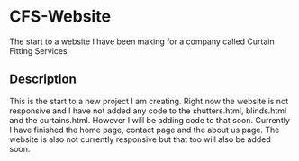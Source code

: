 # CFS-Website
The start to a website I have been making for a company called Curtain Fitting Services

## Description
This is the start to a new project I am creating. Right now the website is not responsive and I have not added any code to the shutters.html, blinds.html and the curtains.html.
However I will be adding code to that soon. Currently I have finished the home page, contact page and the about us page. 
The website is also not currently responsive but that too will also be added soon. 
